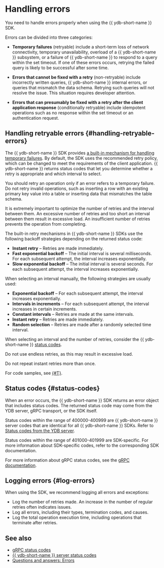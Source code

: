 # Handling errors

You need to handle errors properly when using the {{ ydb-short-name }} SDK.

Errors can be divided into three categories:

* **Temporary failures** (retryable) include a short-term loss of network connectivity, temporary unavailability, overload of a {{ ydb-short-name }} subsystem, or a failure of {{ ydb-short-name }} to respond to a query within the set timeout. If one of these errors occurs, retrying the failed query is likely to be successful after some time.

* **Errors that cannot be fixed with a retry** (non-retryable) include incorrectly written queries, {{ ydb-short-name }} internal errors, or queries that mismatch the data schema. Retrying such queries will not resolve the issue. This situation requires developer attention.

* **Errors that can presumably be fixed with a retry after the client application response** (conditionally retryable) include idempotent operations such as no response within the set timeout or an authentication request.

## Handling retryable errors {#handling-retryable-errors}

The {{ ydb-short-name }} SDK provides [a built-in mechanism for handling temporary failures](../../recipes/ydb-sdk/retry.md). By default, the SDK uses the recommended retry policy, which can be changed to meet the requirements of the client application. {{ ydb-short-name }} returns status codes that let you determine whether a retry is appropriate and which interval to select.

You should retry an operation only if an error refers to a temporary failure. Do not retry invalid operations, such as inserting a row with an existing primary key value into a table or inserting data that mismatches the table schema.

It is extremely important to optimize the number of retries and the interval between them. An excessive number of retries and too short an interval between them result in excessive load. An insufficient number of retries prevents the operation from completing.

The built-in retry mechanisms in {{ ydb-short-name }} SDKs use the following backoff strategies depending on the returned status code:

* **Instant retry** – Retries are made immediately.
* **Fast exponential backoff** – The initial interval is several milliseconds. For each subsequent attempt, the interval increases exponentially.
* **Slow exponential backoff** – The initial interval is several seconds. For each subsequent attempt, the interval increases exponentially.

When selecting an interval manually, the following strategies are usually used:

* **Exponential backoff** – For each subsequent attempt, the interval increases exponentially.  
* **Intervals in increments** – For each subsequent attempt, the interval increases in certain increments.
* **Constant intervals** – Retries are made at the same intervals.
* **Instant retry** – Retries are made immediately.
* **Random selection** – Retries are made after a randomly selected time interval.

When selecting an interval and the number of retries, consider the {{ ydb-short-name }} [status codes](#status-codes).

Do not use endless retries, as this may result in excessive load.

Do not repeat instant retries more than once.

For code samples, see [{#T}](../../recipes/ydb-sdk/retry.md).

## Status codes {#status-codes}

When an error occurs, the {{ ydb-short-name }} SDK returns an error object that includes status codes. The returned status code may come from the YDB server, gRPC transport, or the SDK itself.

Status codes within the range of 400000-400999 are {{ ydb-short-name }}  server codes that are identical for all {{ ydb-short-name }}  SDKs. Refer to [Status codes from the YDB server](./ydb-status-codes.md).

Status codes within the range of 401000-401999 are SDK-specific. For more information about SDK-specific codes, refer to the corresponding SDK documentation.

For more information about gRPC status codes, see the [gRPC documentation](https://grpc.io/docs/guides/status-codes/).

## Logging errors {#log-errors}

When using the SDK, we recommend logging all errors and exceptions:

* Log the number of retries made. An increase in the number of regular retries often indicates issues.
* Log all errors, including their types, termination codes, and causes.
* Log the total operation execution time, including operations that terminate after retries.

## See also

- [gRPC status codes](./grpc-status-codes.md)
- [{{ ydb-short-name }} server status codes](./ydb-status-codes.md)
- [Questions and answers: Errors](../../faq/errors.md)
